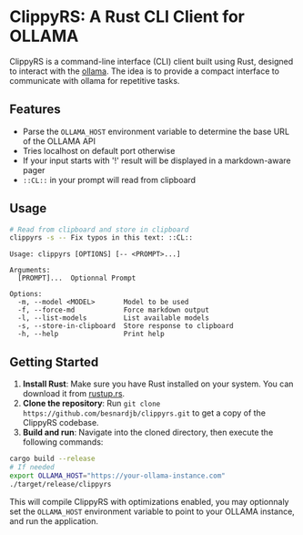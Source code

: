 
# ClippyRS: A Rust CLI Client for OLLAMA

ClippyRS is a command-line interface (CLI) client built using Rust, designed to interact with the [ollama](https://ollama.com). The idea is to provide a compact interface to communicate with ollama for repetitive tasks.

## Features

* Parse the `OLLAMA_HOST` environment variable to determine the base URL of the OLLAMA API
* Tries localhost on default port otherwise
* If your input starts with '!' result will be displayed in a markdown-aware pager
* `::CL::` in your prompt will read from clipboard

## Usage

```bash
# Read from clipboard and store in clipboard
clippyrs -s -- Fix typos in this text: ::CL::
```


```
Usage: clippyrs [OPTIONS] [-- <PROMPT>...]

Arguments:
  [PROMPT]...  Optionnal Prompt

Options:
  -m, --model <MODEL>       Model to be used
  -f, --force-md            Force markdown output
  -l, --list-models         List available models
  -s, --store-in-clipboard  Store response to clipboard
  -h, --help                Print help
```

## Getting Started

1. **Install Rust**: Make sure you have Rust installed on your system. You can download it from [rustup.rs](https://rustup.rs).
2. **Clone the repository**: Run `git clone https://github.com/besnardjb/clippyrs.git` to get a copy of the ClippyRS codebase.
3. **Build and run**: Navigate into the cloned directory, then execute the following commands:

```bash
cargo build --release
# If needed
export OLLAMA_HOST="https://your-ollama-instance.com"
./target/release/clippyrs
```

This will compile ClippyRS with optimizations enabled, you may optionnaly set the `OLLAMA_HOST` environment variable to point to your OLLAMA instance, and run the application.
